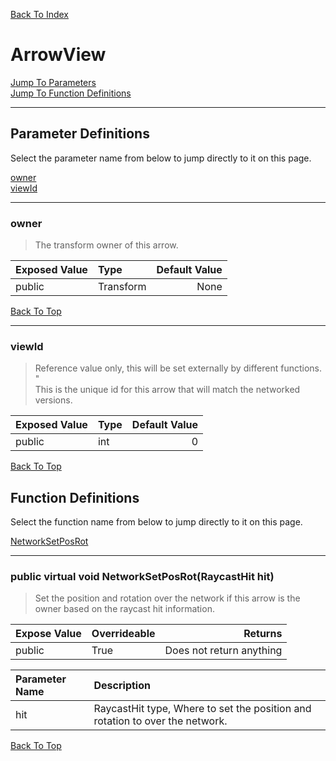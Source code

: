 [Back To Index](../../index.md)

# ArrowView

[Jump To Parameters](#parameter-definitions)<br/>
[Jump To Function Definitions](#functions-definitions)<br/>

--------------------------------------------------------
## Parameter Definitions<a name="parameter-definitions"></a>

Select the parameter name from below to jump directly to it on this page.

[owner](#parameter-owner)<br>
[viewId](#parameter-viewId)<br>

------------------
### owner<a name="parameter-owner"></a>

> The transform owner of this arrow.

| Exposed Value | Type | Default Value |
|:---|:---|---:|
|public |Transform|None

[Back To Top](#)

------------------
### viewId<a name="parameter-viewId"></a>

> Reference value only, this will be set externally by different functions. " <br>This is the unique id for this arrow that will match the networked versions.

| Exposed Value | Type | Default Value |
|:---|:---|---:|
|public |int|0

[Back To Top](#)

## Function Definitions<a name="functions-definitions"></a>

Select the function name from below to jump directly to it on this page.

[NetworkSetPosRot](#NetworkSetPosRot)<br>

------------------
### public virtual void NetworkSetPosRot(RaycastHit hit)<a name="NetworkSetPosRot"></a>

>   Set the position and rotation over the network if this arrow is the owner based on the raycast hit information. 

| Expose Value | Overrideable | Returns |
|:---|:---|---:|
|public|True|Does not return anything|

| Parameter Name | Description |
|:---|:---|
|hit|RaycastHit type, Where to set the position and rotation to over the network.|

[Back To Top](#)

